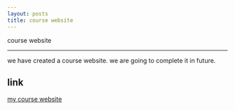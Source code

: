 ```yaml
---
layout: posts
title: course website
---
```


course website

---

we have created a course website.
we are going to complete it in future.




<html>
<body>

<h2>link</h2>
<p><a href="https://nikimajidifard.github.io/compilers/">my course website</a></p>

</body>
</html>


